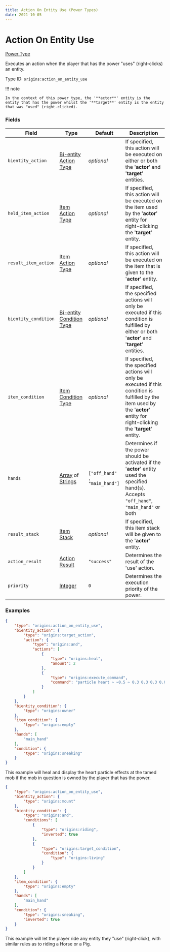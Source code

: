 ```yaml
---
title: Action On Entity Use (Power Types)
date: 2021-10-05
---
```


# Action On Entity Use

[Power Type](../power_types.md)

Executes an action when the player that has the power "uses" (right-clicks) an entity.

Type ID: `origins:action_on_entity_use`

!!! note

    In the context of this power type, the '**actor**' entity is the entity that has the power whilst the '**target**' entity is the entity that was "used" (right-clicked).


### Fields

Field | Type | Default | Description
------|------|---------|-------------
`bientity_action` | [Bi-entity Action Type](../bientity_action_types.md) | _optional_ | If specified, this action will be executed on either or both the '**actor**' and '**target**' entities.
`held_item_action` | [Item Action Type](../item_action_types.md) | _optional_ | If specified, this action will be executed on the item used by the '**actor**' entity for right-clicking the '**target**' entity.
`result_item_action` | [Item Action Type](../item_action_types.md) | _optional_ | If specified, this action will be executed on the item that is given to the '**actor**' entity.
`bientity_condition` | [Bi-entity Condition Type](../bientity_condition_types.md) | _optional_ | If specified, the specified actions will only be executed if this condition is fulfilled by either or both '**actor**' and '**target**' entities.
`item_condition` | [Item Condition Type](../item_condition_types.md) | _optional_ | If specified, the specified actions will only be executed if this condition is fulfilled by the item used by the '**actor**' entity for right-clicking the '**target**' entity.
`hands` | [Array](../data_types/array.md) of [Strings](../data_types/string.md) | `["off_hand" , "main_hand"]` | Determines if the power should be activated if the '**actor**' entity used the specified hand(s). Accepts `"off_hand"`, `"main_hand"` or both
`result_stack` | [Item Stack](../data_types/item_stack.md) | _optional_ | If specified, this item stack will be given to the '**actor**' entity.
`action_result` | [Action Result](../../misc/extras/action_results.md) | `"success"` | Determines the result of the 'use' action.
`priority` | [Integer](../data_types/integer.md) | `0` | Determines the execution priority of the power.


### Examples

```json
{
    "type": "origins:action_on_entity_use",
    "bientity_action": {
        "type": "origins:target_action",
        "action": {
            "type": "origins:and",
            "actions": [
                {
                    "type": "origins:heal",
                    "amount": 2
                },
                {
                    "type": "origins:execute_command",
                    "command": "particle heart ~ ~0.5 ~ 0.3 0.3 0.3 0.009 4 normal @a"
                }
            ]
        }
    },
    "bientity_condition": {
        "type": "origins:owner"
    },
    "item_condition": {
        "type": "origins:empty"
    },
    "hands": [
        "main_hand"
    ],
    "condition": {
        "type": "origins:sneaking"
    }
}
```

This example will heal and display the heart particle effects at the tamed mob if the mob in question is owned by the player that has the power.
<br>

```json
{
    "type": "origins:action_on_entity_use",
    "bientity_action": {
        "type": "origins:mount"
    },
    "bientity_condition": {
        "type": "origins:and",
        "conditions": [
            {
                "type": "origins:riding",
                "inverted": true
            },
            {
                "type": "origins:target_condition",
                "condition": {
                    "type": "origins:living"
                }
            }
        ]
    },
    "item_condition": {
        "type": "origins:empty"
    },
    "hands": [
        "main_hand"
    ],
    "condition": {
        "type": "origins:sneaking",
        "inverted": true
    }
}
```

This example will let the player ride any entity they "use" (right-click), with similar rules as to riding a Horse or a Pig.
